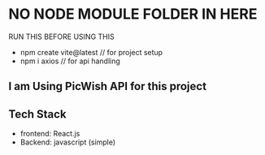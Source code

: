 # NO NODE MODULE FOLDER IN HERE

RUN THIS BEFORE USING THIS 
- npm create vite@latest // for project setup
- npm i axios // for api handling

## I am Using PicWish API for this project 

## Tech Stack
- frontend: React.js
- Backend: javascript (simple)
  

